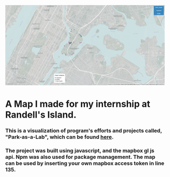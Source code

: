 ![Screenshot](welcome.PNG)

# A Map I made for my internship at Randell's Island.

### This is a visualization of program's efforts and projects called, "Park-as-a-Lab", which can be found <a href="https://randallsisland.org/things-to-see-do/park-as-lab/">here</a>.

### The project was built using javascript, and the mapbox gl js api. Npm was also used for package management. The map can be used by inserting your own mapbox access token in line 135.
